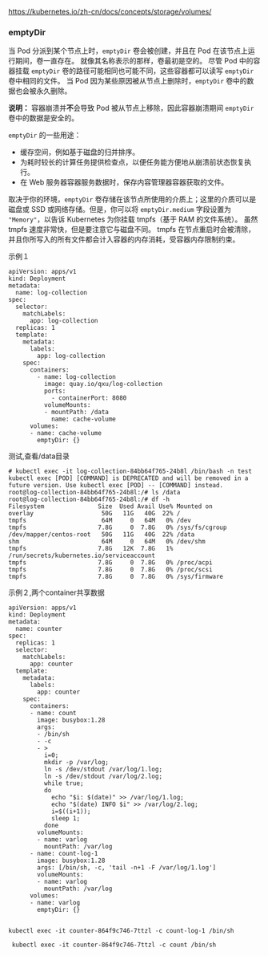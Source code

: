 https://kubernetes.io/zh-cn/docs/concepts/storage/volumes/

### emptyDir

当 Pod 分派到某个节点上时，`emptyDir` 卷会被创建，并且在 Pod 在该节点上运行期间，卷一直存在。 就像其名称表示的那样，卷最初是空的。 尽管 Pod 中的容器挂载 `emptyDir` 卷的路径可能相同也可能不同，这些容器都可以读写 `emptyDir` 卷中相同的文件。 当 Pod 因为某些原因被从节点上删除时，`emptyDir` 卷中的数据也会被永久删除。

**说明：** 容器崩溃并**不**会导致 Pod 被从节点上移除，因此容器崩溃期间 `emptyDir` 卷中的数据是安全的。

`emptyDir` 的一些用途：

- 缓存空间，例如基于磁盘的归并排序。
- 为耗时较长的计算任务提供检查点，以便任务能方便地从崩溃前状态恢复执行。
- 在 Web 服务器容器服务数据时，保存内容管理器容器获取的文件。

取决于你的环境，`emptyDir` 卷存储在该节点所使用的介质上；这里的介质可以是磁盘或 SSD 或网络存储。但是，你可以将 `emptyDir.medium` 字段设置为 `"Memory"`，以告诉 Kubernetes 为你挂载 tmpfs（基于 RAM 的文件系统）。 虽然 tmpfs 速度非常快，但是要注意它与磁盘不同。 tmpfs 在节点重启时会被清除，并且你所写入的所有文件都会计入容器的内存消耗，受容器内存限制约束。



示例１　

```
apiVersion: apps/v1
kind: Deployment
metadata:
  name: log-collection
spec:
  selector:
    matchLabels:
      app: log-collection
  replicas: 1
  template:
    metadata:
      labels:
        app: log-collection
    spec:
      containers:
        - name: log-collection
          image: quay.io/qxu/log-collection
          ports:
            - containerPort: 8080
          volumeMounts:
          - mountPath: /data
            name: cache-volume
      volumes:
      - name: cache-volume
        emptyDir: {}
```



测试,查看/data目录

```
# kubectl exec -it log-collection-84bb64f765-24b8l /bin/bash -n test
kubectl exec [POD] [COMMAND] is DEPRECATED and will be removed in a future version. Use kubectl exec [POD] -- [COMMAND] instead.
root@log-collection-84bb64f765-24b8l:/# ls /data
root@log-collection-84bb64f765-24b8l:/# df -h 
Filesystem               Size  Used Avail Use% Mounted on
overlay                   50G   11G   40G  22% /
tmpfs                     64M     0   64M   0% /dev
tmpfs                    7.8G     0  7.8G   0% /sys/fs/cgroup
/dev/mapper/centos-root   50G   11G   40G  22% /data
shm                       64M     0   64M   0% /dev/shm
tmpfs                    7.8G   12K  7.8G   1% /run/secrets/kubernetes.io/serviceaccount
tmpfs                    7.8G     0  7.8G   0% /proc/acpi
tmpfs                    7.8G     0  7.8G   0% /proc/scsi
tmpfs                    7.8G     0  7.8G   0% /sys/firmware
```





示例２,两个container共享数据

```
apiVersion: apps/v1
kind: Deployment
metadata:
  name: counter
spec:
  replicas: 1
  selector:
    matchLabels:
      app: counter
  template:
    metadata:
      labels:
        app: counter
    spec:
      containers:
      - name: count
        image: busybox:1.28
        args:
        - /bin/sh
        - -c
        - >
          i=0;
          mkdir -p /var/log;
          ln -s /dev/stdout /var/log/1.log;
          ln -s /dev/stdout /var/log/2.log;
          while true;
          do
            echo "$i: $(date)" >> /var/log/1.log;
            echo "$(date) INFO $i" >> /var/log/2.log;
            i=$((i+1));
            sleep 1;
          done    
        volumeMounts:
        - name: varlog
          mountPath: /var/log
      - name: count-log-1
        image: busybox:1.28
        args: [/bin/sh, -c, 'tail -n+1 -F /var/log/1.log']
        volumeMounts:
        - name: varlog
          mountPath: /var/log
      volumes:
      - name: varlog
        emptyDir: {}


```



```
kubectl exec -it counter-864f9c746-7ttzl -c count-log-1 /bin/sh 

 kubectl exec -it counter-864f9c746-7ttzl -c count /bin/sh 
```

